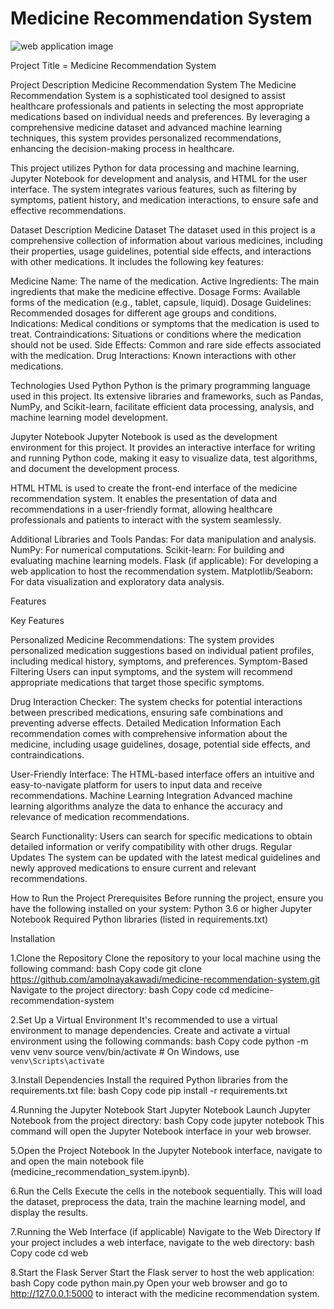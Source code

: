 # Medicine Recommendation System

![web application image](https://github.com/user-attachments/assets/d54daf2d-f93b-46cf-a101-ba0f6112f608)

Project Title = Medicine Recommendation System

Project Description
Medicine Recommendation System
The Medicine Recommendation System is a sophisticated tool designed to assist healthcare professionals and patients in selecting the most appropriate medications based on individual needs and preferences. By leveraging a comprehensive medicine dataset and advanced machine learning techniques, this system provides personalized recommendations, enhancing the decision-making process in healthcare.

This project utilizes Python for data processing and machine learning, Jupyter Notebook for development and analysis, and HTML for the user interface. The system integrates various features, such as filtering by symptoms, patient history, and medication interactions, to ensure safe and effective recommendations.

Dataset Description
Medicine Dataset
The dataset used in this project is a comprehensive collection of information about various medicines, including their properties, usage guidelines, potential side effects, and interactions with other medications. It includes the following key features:

Medicine Name: The name of the medication.
Active Ingredients: The main ingredients that make the medicine effective.
Dosage Forms: Available forms of the medication (e.g., tablet, capsule, liquid).
Dosage Guidelines: Recommended dosages for different age groups and conditions.
Indications: Medical conditions or symptoms that the medication is used to treat.
Contraindications: Situations or conditions where the medication should not be used.
Side Effects: Common and rare side effects associated with the medication.
Drug Interactions: Known interactions with other medications.


Technologies Used
Python
Python is the primary programming language used in this project. Its extensive libraries and frameworks, such as Pandas, NumPy, and Scikit-learn, facilitate efficient data processing, analysis, and machine learning model development.

Jupyter Notebook
Jupyter Notebook is used as the development environment for this project. It provides an interactive interface for writing and running Python code, making it easy to visualize data, test algorithms, and document the development process.

HTML
HTML is used to create the front-end interface of the medicine recommendation system. It enables the presentation of data and recommendations in a user-friendly format, allowing healthcare professionals and patients to interact with the system seamlessly.

Additional Libraries and Tools
Pandas: For data manipulation and analysis.
NumPy: For numerical computations.
Scikit-learn: For building and evaluating machine learning models.
Flask (if applicable): For developing a web application to host the recommendation system.
Matplotlib/Seaborn: For data visualization and exploratory data analysis.


Features

Key Features

Personalized Medicine Recommendations:
The system provides personalized medication suggestions based on individual patient profiles, including medical history, symptoms, and preferences.
Symptom-Based Filtering
Users can input symptoms, and the system will recommend appropriate medications that target those specific symptoms.

Drug Interaction Checker:
The system checks for potential interactions between prescribed medications, ensuring safe combinations and preventing adverse effects.
Detailed Medication Information
Each recommendation comes with comprehensive information about the medicine, including usage guidelines, dosage, potential side effects, and contraindications.

User-Friendly Interface:
The HTML-based interface offers an intuitive and easy-to-navigate platform for users to input data and receive recommendations.
Machine Learning Integration
Advanced machine learning algorithms analyze the data to enhance the accuracy and relevance of medication recommendations.

Search Functionality:
Users can search for specific medications to obtain detailed information or verify compatibility with other drugs.
Regular Updates
The system can be updated with the latest medical guidelines and newly approved medications to ensure current and relevant recommendations.


How to Run the Project
Prerequisites
Before running the project, ensure you have the following installed on your system:
Python 3.6 or higher
Jupyter Notebook
Required Python libraries (listed in requirements.txt)

Installation

1.Clone the Repository
Clone the repository to your local machine using the following command:
bash
Copy code
git clone https://github.com/amolnayakawadi/medicine-recommendation-system.git
Navigate to the project directory:
bash
Copy code
cd medicine-recommendation-system


2.Set Up a Virtual Environment
It's recommended to use a virtual environment to manage dependencies. Create and activate a virtual environment using the following commands:
bash
Copy code
python -m venv venv
source venv/bin/activate  # On Windows, use `venv\Scripts\activate`


3.Install Dependencies
Install the required Python libraries from the requirements.txt file:
bash
Copy code
pip install -r requirements.txt


4.Running the Jupyter Notebook
Start Jupyter Notebook
Launch Jupyter Notebook from the project directory:
bash
Copy code
jupyter notebook
This command will open the Jupyter Notebook interface in your web browser.

5.Open the Project Notebook
In the Jupyter Notebook interface, navigate to and open the main notebook file (medicine_recommendation_system.ipynb).

6.Run the Cells
Execute the cells in the notebook sequentially. This will load the dataset, preprocess the data, train the machine learning model, and display the results.


7.Running the Web Interface (if applicable)
Navigate to the Web Directory
If your project includes a web interface, navigate to the web directory:
bash
Copy code
cd web

8.Start the Flask Server
Start the Flask server to host the web application:
bash
Copy code
python main.py
Open your web browser and go to http://127.0.0.1:5000 to interact with the medicine recommendation system.
